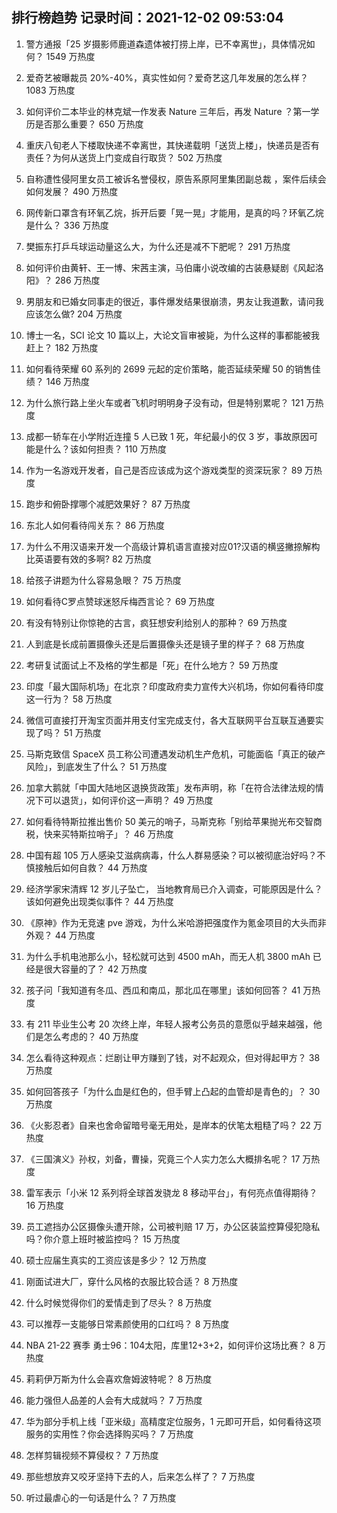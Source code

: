 
## 排行榜趋势 记录时间：2021-12-02 09:53:04
  
  1. 警方通报「25 岁摄影师鹿道森遗体被打捞上岸，已不幸离世」，具体情况如何？ 1549 万热度
    
  2. 爱奇艺被曝裁员 20%-40%，真实性如何？爱奇艺这几年发展的怎么样？ 1083 万热度
    
  3. 如何评价二本毕业的林克斌一作发表 Nature 三年后，再发 Nature ？第一学历是否那么重要？ 650 万热度
    
  4. 重庆八旬老人下楼取快递不幸离世，其快递载明「送货上楼」，快递员是否有责任？为何从送货上门变成自行取货？ 502 万热度
    
  5. 自称遭性侵阿里女员工被诉名誉侵权，原告系原阿里集团副总裁 ，案件后续会如何发展？ 490 万热度
    
  6. 网传新口罩含有环氧乙烷，拆开后要「晃一晃」才能用，是真的吗？环氧乙烷是什么？ 336 万热度
    
  7. 樊振东打乒乓球运动量这么大，为什么还是减不下肥呢？ 291 万热度
    
  8. 如何评价由黄轩、王一博、宋茜主演，马伯庸小说改编的古装悬疑剧《风起洛阳》？ 286 万热度
    
  9. 男朋友和已婚女同事走的很近，事件爆发结果很崩溃，男友让我道歉，请问我应该怎么做? 204 万热度
    
  10. 博士一名，SCI 论文 10 篇以上，大论文盲审被毙，为什么这样的事都能被我赶上？ 182 万热度
    
  11. 如何看待荣耀 60 系列的 2699 元起的定价策略，能否延续荣耀 50 的销售佳绩？ 146 万热度
    
  12. 为什么旅行路上坐火车或者飞机时明明身子没有动，但是特别累呢？ 121 万热度
    
  13. 成都一轿车在小学附近连撞 5 人已致 1 死，年纪最小的仅 3 岁，事故原因可能是什么？该如何担责？ 110 万热度
    
  14. 作为一名游戏开发者，自己是否应该成为这个游戏类型的资深玩家？ 89 万热度
    
  15. 跑步和俯卧撑哪个减肥效果好？ 87 万热度
    
  16. 东北人如何看待闯关东？ 86 万热度
    
  17. 为什么不用汉语来开发一个高级计算机语言直接对应01?汉语的横竖撇捺解构比英语要有效的多啊? 82 万热度
    
  18. 给孩子讲题为什么容易急眼？ 75 万热度
    
  19. 如何看待C罗点赞球迷怒斥梅西言论？ 69 万热度
    
  20. 有没有特别让你惊艳的古言，疯狂想安利给别人的那种？ 69 万热度
    
  21. 人到底是长成前置摄像头还是后置摄像头还是镜子里的样子？ 68 万热度
    
  22. 考研复试面试上不及格的学生都是「死」在什么地方？ 59 万热度
    
  23. 印度「最大国际机场」在北京？印度政府卖力宣传大兴机场，你如何看待印度这一行为？ 58 万热度
    
  24. 微信可直接打开淘宝页面并用支付宝完成支付，各大互联网平台互联互通要实现了吗？ 51 万热度
    
  25. 马斯克致信 SpaceX 员工称公司遭遇发动机生产危机，可能面临「真正的破产风险」，到底发生了什么？ 51 万热度
    
  26. 加拿大鹅就「中国大陆地区退换货政策」发布声明，称「在符合法律法规的情况下可以退货」，如何评价这一声明？ 49 万热度
    
  27. 如何看待特斯拉推出售价 50 美元的哨子，马斯克称「别给苹果抛光布交智商税，快来买特斯拉哨子」？ 46 万热度
    
  28. 中国有超 105 万人感染艾滋病病毒，什么人群易感染？可以被彻底治好吗？不慎接触后如何自救？ 44 万热度
    
  29. 经济学家宋清辉 12 岁儿子坠亡， 当地教育局已介入调查，可能原因是什么？该如何避免出现类似事件？ 44 万热度
    
  30. 《原神》作为无竞速 pve 游戏，为什么米哈游把强度作为氪金项目的大头而非外观？ 44 万热度
    
  31. 为什么手机电池那么小，轻松就可达到 4500 mAh，而无人机 3800 mAh 已经是很大容量的了？ 42 万热度
    
  32. 孩子问「我知道有冬瓜、西瓜和南瓜，那北瓜在哪里」该如何回答？ 41 万热度
    
  33. 有 211 毕业生公考 20 次终上岸，年轻人报考公务员的意愿似乎越来越强，他们是怎么考虑的？ 40 万热度
    
  34. 怎么看待这种观点：烂剧让甲方赚到了钱，对不起观众，但对得起甲方？ 38 万热度
    
  35. 如何回答孩子「为什么血是红色的，但手臂上凸起的血管却是青色的」？ 30 万热度
    
  36. 《火影忍者》自来也舍命留暗号毫无用处，是岸本的伏笔太粗糙了吗？ 22 万热度
    
  37. 《三国演义》孙权，刘备，曹操，究竟三个人实力怎么大概排名呢？ 17 万热度
    
  38. 雷军表示「小米 12 系列将全球首发骁龙 8 移动平台」，有何亮点值得期待？ 16 万热度
    
  39. 员工遮挡办公区摄像头遭开除，公司被判赔 17 万，办公区装监控算侵犯隐私吗？你介意上班时被监控吗？ 15 万热度
    
  40. 硕士应届生真实的工资应该是多少？ 12 万热度
    
  41. 刚面试进大厂，穿什么风格的衣服比较合适？ 8 万热度
    
  42. 什么时候觉得你们的爱情走到了尽头？ 8 万热度
    
  43. 可以推荐一支能够日常素颜使用的口红吗？ 8 万热度
    
  44. NBA 21-22 赛季 勇士96：104太阳，库里12+3+2，如何评价这场比赛？ 8 万热度
    
  45. 莉莉伊万斯为什么会喜欢詹姆波特呢？ 8 万热度
    
  46. 能力强但人品差的人会有大成就吗？ 7 万热度
    
  47. 华为部分手机上线「亚米级」高精度定位服务，1 元即可开启，如何看待这项服务的实用性？你会选择购买吗？ 7 万热度
    
  48. 怎样剪辑视频不算侵权？ 7 万热度
    
  49. 那些想放弃又咬牙坚持下去的人，后来怎么样了？ 7 万热度
    
  50. 听过最虐心的一句话是什么？ 7 万热度
    